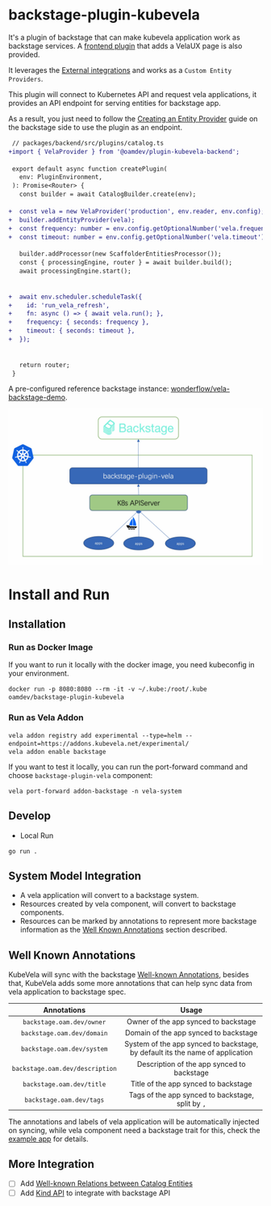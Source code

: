 # backstage-plugin-kubevela

It's a plugin of backstage that can make kubevela application work as backstage services. A [frontend plugin](./frontend/velaux/README.md) that adds a VelaUX page is also provided.

It leverages the [External integrations](https://backstage.io/docs/features/software-catalog/external-integrations) and works as a `Custom Entity Providers`.

This plugin will connect to Kubernetes API and request vela applications, it provides an API endpoint for serving entities for backstage app.

As a result, you just need to follow the [Creating an Entity Provider](https://backstage.io/docs/features/software-catalog/external-integrations#creating-an-entity-provider) guide on the backstage side to use the plugin as an endpoint.

```diff
 // packages/backend/src/plugins/catalog.ts
+import { VelaProvider } from '@oamdev/plugin-kubevela-backend';

 export default async function createPlugin(
   env: PluginEnvironment,
 ): Promise<Router> {
   const builder = await CatalogBuilder.create(env);

+  const vela = new VelaProvider('production', env.reader, env.config);
+  builder.addEntityProvider(vela);
+  const frequency: number = env.config.getOptionalNumber('vela.frequency') || 60;
+  const timeout: number = env.config.getOptionalNumber('vela.timeout') || 600;

   builder.addProcessor(new ScaffolderEntitiesProcessor());
   const { processingEngine, router } = await builder.build();
   await processingEngine.start();


+  await env.scheduler.scheduleTask({
+    id: 'run_vela_refresh',
+    fn: async () => { await vela.run(); },
+    frequency: { seconds: frequency },
+    timeout: { seconds: timeout },
+  });


   return router;
 }
```

A pre-configured reference backstage instance: [wonderflow/vela-backstage-demo](https://github.com/wonderflow/vela-backstage-demo).

![back-stage-arch](./images/backstage-plugin-arch.jpg)

# Install and Run

## Installation

### Run as Docker Image

If you want to run it locally with the docker image, you need kubeconfig in your environment.

```shell
docker run -p 8080:8080 --rm -it -v ~/.kube:/root/.kube  oamdev/backstage-plugin-kubevela
```

### Run as Vela Addon

```shell
vela addon registry add experimental --type=helm --endpoint=https://addons.kubevela.net/experimental/
vela addon enable backstage
```

If you want to test it locally, you can run the port-forward command and choose `backstage-plugin-vela` component:

```shell
vela port-forward addon-backstage -n vela-system
```

## Develop

* Local Run
```shell
go run .
```

## System Model Integration

* A vela application will convert to a backstage system.
* Resources created by vela component, will convert to backstage components.
* Resources can be marked by annotations to represent more backstage information as the [Well Known Annotations](#Well-Known-Annotations) section described.  

## Well Known Annotations

KubeVela will sync with the backstage [Well-known Annotations](https://backstage.io/docs/features/software-catalog/well-known-annotations), besides that,
KubeVela adds some more annotations that can help sync data from vela application to backstage spec.

| Annotations                           |               Usage        |
| :------------------------------------: | :---------------------------------------:|
|    `backstage.oam.dev/owner`        |  Owner of the app synced to backstage |
|    `backstage.oam.dev/domain`        | Domain of the app synced to backstage  |
|    `backstage.oam.dev/system`        | System of the app synced to backstage, by default its the name of application  |
|    `backstage.oam.dev/description`        |    Description of the app synced to backstage | 
|    `backstage.oam.dev/title`        |   Title of the app synced to backstage |
|    `backstage.oam.dev/tags`        |   Tags of the app synced to backstage, split by `,`  |

The annotations and labels of vela application will be automatically injected on syncing, while vela component need a backstage trait for this, check the [example app](./examples/app.yaml) for details.

## More Integration

- [ ] Add [Well-known Relations between Catalog Entities](https://backstage.io/docs/features/software-catalog/well-known-relations)
- [ ] Add [Kind API](https://backstage.io/docs/features/software-catalog/descriptor-format#kind-api) to integrate with backstage API